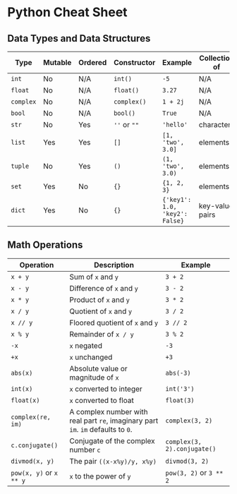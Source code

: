 # Python Cheat Sheet

## Data Types and Data Structures

| Type      | Mutable | Ordered | Constructor  | Example                        | Collection of   |
| --------- | ------- | ------- | ------------ | ------------------------------ | --------------- |
| `int`     | No      | N/A     | `int()`      | `-5`                           | N/A             |
| `float`   | No      | N/A     | `float()`    | `3.27`                         | N/A             |
| `complex` | No      | N/A     | `complex()`  | `1 + 2j`                       | N/A             |
| `bool`    | No      | N/A     | `bool()`     | `True`                         | N/A             |
| `str`     | No      | Yes     | `''` or `""` | `'hello'`                      | characters      |
| `list`    | Yes     | Yes     | `[]`         | `[1, 'two', 3.0]`              | elements        |
| `tuple`   | No      | Yes     | `()`         | `(1, 'two', 3.0)`              | elements        |
| `set`     | Yes     | No      | `{}`         | `{1, 2, 3}`                    | elements        |
| `dict`    | Yes     | No      | `{}`         | `{'key1': 1.0, 'key2': False}` | key-value pairs |

## Math Operations

| Operation               | Description                                                                      | Example                     |
| ----------------------- | -------------------------------------------------------------------------------- | --------------------------- |
| `x + y`                 | Sum of `x` and `y`                                                               | `3 + 2`                     |
| `x - y`                 | Difference of `x` and `y`                                                        | `3 - 2`                     |
| `x * y`                 | Product of `x` and `y`                                                           | `3 * 2`                     |
| `x / y`                 | Quotient of `x` and `y`                                                          | `3 / 2`                     |
| `x // y`                | Floored quotient of `x` and `y`                                                  | `3 // 2`                    |
| `x % y`                 | Remainder of `x / y`                                                             | `3 % 2`                     |
| `-x`                    | `x` negated                                                                      | `-3`                        |
| `+x`                    | `x` unchanged                                                                    | `+3`                        |
| `abs(x)`                | Absolute value or magnitude of `x`                                               | `abs(-3)`                   |
| `int(x)`                | `x` converted to integer                                                         | `int('3')`                  |
| `float(x)`              | `x` converted to float                                                           | `float(3)`                  |
| `complex(re, im)`       | A complex number with real part `re`, imaginary part `im`. `im` defaults to `0`. | `complex(3, 2)`             |
| `c.conjugate()`         | Conjugate of the complex number `c`                                              | `complex(3, 2).conjugate()` |
| `divmod(x, y)`          | The pair `((x-x%y)/y, x%y)`                                                      | `divmod(3, 2)`              |
| `pow(x, y)` or `x ** y` | `x` to the power of `y`                                                          | `pow(3, 2)` or `3 ** 2`     |
